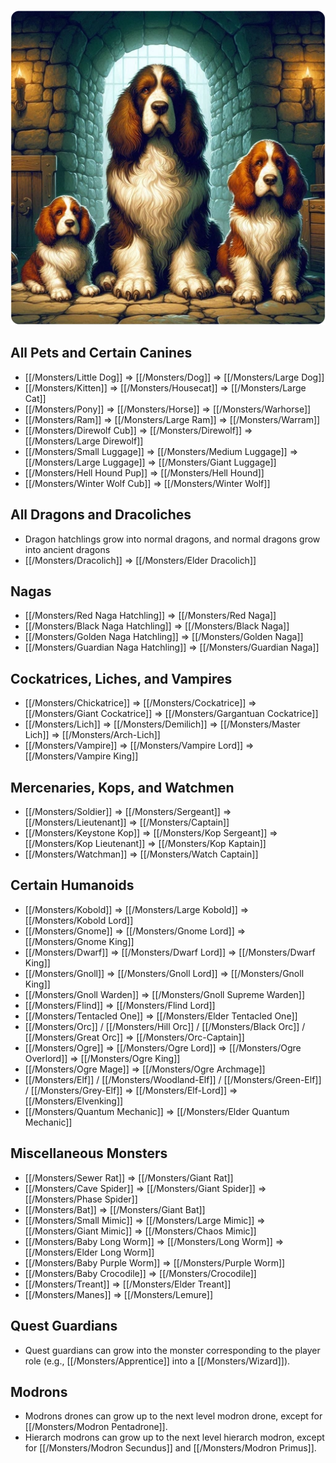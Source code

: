![monsters-that-grow-up](/uploads/Monsters%20that%20Grow%20Up/monsters-that-grow-up.webp)

## All Pets and Certain Canines

* [[/Monsters/Little Dog]] ⇒ [[/Monsters/Dog]] ⇒ [[/Monsters/Large Dog]]
* [[/Monsters/Kitten]] ⇒ [[/Monsters/Housecat]] ⇒ [[/Monsters/Large Cat]]
* [[/Monsters/Pony]] ⇒ [[/Monsters/Horse]] ⇒ [[/Monsters/Warhorse]]
* [[/Monsters/Ram]] ⇒ [[/Monsters/Large Ram]] ⇒ [[/Monsters/Warram]]
* [[/Monsters/Direwolf Cub]] ⇒ [[/Monsters/Direwolf]] ⇒ [[/Monsters/Large Direwolf]]
* [[/Monsters/Small Luggage]] ⇒ [[/Monsters/Medium Luggage]] ⇒ [[/Monsters/Large Luggage]] ⇒ [[/Monsters/Giant Luggage]]
* [[/Monsters/Hell Hound Pup]] ⇒ [[/Monsters/Hell Hound]]
* [[/Monsters/Winter Wolf Cub]] ⇒ [[/Monsters/Winter Wolf]]

## All Dragons and Dracoliches

* Dragon hatchlings grow into normal dragons, and normal dragons grow into ancient dragons
* [[/Monsters/Dracolich]] ⇒ [[/Monsters/Elder Dracolich]]

## Nagas

* [[/Monsters/Red Naga Hatchling]] ⇒ [[/Monsters/Red Naga]]
* [[/Monsters/Black Naga Hatchling]] ⇒ [[/Monsters/Black Naga]]
* [[/Monsters/Golden Naga Hatchling]] ⇒ [[/Monsters/Golden Naga]]
* [[/Monsters/Guardian Naga Hatchling]] ⇒ [[/Monsters/Guardian Naga]]

## Cockatrices, Liches, and Vampires

* [[/Monsters/Chickatrice]] ⇒ [[/Monsters/Cockatrice]] ⇒ [[/Monsters/Giant Cockatrice]] ⇒ [[/Monsters/Gargantuan Cockatrice]]
* [[/Monsters/Lich]] ⇒ [[/Monsters/Demilich]] ⇒ [[/Monsters/Master Lich]] ⇒ [[/Monsters/Arch-Lich]]
* [[/Monsters/Vampire]] ⇒ [[/Monsters/Vampire Lord]] ⇒ [[/Monsters/Vampire King]]

## Mercenaries, Kops, and Watchmen

* [[/Monsters/Soldier]] ⇒ [[/Monsters/Sergeant]] ⇒ [[/Monsters/Lieutenant]] ⇒ [[/Monsters/Captain]]
* [[/Monsters/Keystone Kop]] ⇒ [[/Monsters/Kop Sergeant]] ⇒ [[/Monsters/Kop Lieutenant]] ⇒ [[/Monsters/Kop Kaptain]]
* [[/Monsters/Watchman]] ⇒ [[/Monsters/Watch Captain]]

## Certain Humanoids

* [[/Monsters/Kobold]] ⇒ [[/Monsters/Large Kobold]] ⇒ [[/Monsters/Kobold Lord]]
* [[/Monsters/Gnome]] ⇒ [[/Monsters/Gnome Lord]] ⇒ [[/Monsters/Gnome King]]
* [[/Monsters/Dwarf]] ⇒ [[/Monsters/Dwarf Lord]] ⇒ [[/Monsters/Dwarf King]]
* [[/Monsters/Gnoll]] ⇒ [[/Monsters/Gnoll Lord]] ⇒ [[/Monsters/Gnoll King]]
* [[/Monsters/Gnoll Warden]] ⇒ [[/Monsters/Gnoll Supreme Warden]]
* [[/Monsters/Flind]] ⇒ [[/Monsters/Flind Lord]]
* [[/Monsters/Tentacled One]] ⇒ [[/Monsters/Elder Tentacled One]]
* [[/Monsters/Orc]] / [[/Monsters/Hill Orc]] / [[/Monsters/Black Orc]] / [[/Monsters/Great Orc]] ⇒ [[/Monsters/Orc-Captain]]
* [[/Monsters/Ogre]] ⇒ [[/Monsters/Ogre Lord]] ⇒ [[/Monsters/Ogre Overlord]] ⇒ [[/Monsters/Ogre King]]
* [[/Monsters/Ogre Mage]] ⇒ [[/Monsters/Ogre Archmage]]
* [[/Monsters/Elf]] / [[/Monsters/Woodland-Elf]] / [[/Monsters/Green-Elf]] / [[/Monsters/Grey-Elf]] ⇒ [[/Monsters/Elf-Lord]] ⇒ [[/Monsters/Elvenking]]
* [[/Monsters/Quantum Mechanic]] ⇒ [[/Monsters/Elder Quantum Mechanic]]

## Miscellaneous Monsters

* [[/Monsters/Sewer Rat]] ⇒ [[/Monsters/Giant Rat]]
* [[/Monsters/Cave Spider]] ⇒ [[/Monsters/Giant Spider]] ⇒ [[/Monsters/Phase Spider]]
* [[/Monsters/Bat]] ⇒ [[/Monsters/Giant Bat]]
* [[/Monsters/Small Mimic]] ⇒ [[/Monsters/Large Mimic]] ⇒ [[/Monsters/Giant Mimic]] ⇒ [[/Monsters/Chaos Mimic]]
* [[/Monsters/Baby Long Worm]] ⇒ [[/Monsters/Long Worm]] ⇒ [[/Monsters/Elder Long Worm]]
* [[/Monsters/Baby Purple Worm]] ⇒ [[/Monsters/Purple Worm]]
* [[/Monsters/Baby Crocodile]] ⇒ [[/Monsters/Crocodile]]
* [[/Monsters/Treant]] ⇒ [[/Monsters/Elder Treant]]
* [[/Monsters/Manes]] ⇒ [[/Monsters/Lemure]]

## Quest Guardians

* Quest guardians can grow into the monster corresponding to the player role (e.g., [[/Monsters/Apprentice]] into a [[/Monsters/Wizard]]).

## Modrons

* Modrons drones can grow up to the next level modron drone, except for [[/Monsters/Modron Pentadrone]].
* Hierarch modrons can grow up to the next level hierarch modron, except for [[/Monsters/Modron Secundus]] and [[/Monsters/Modron Primus]].